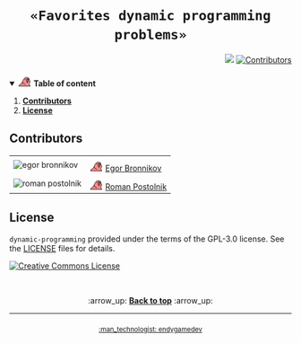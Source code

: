 <h1 align="center"><code>«Favorites dynamic programming problems»</code></h1>
<p align="right">
  <a href="https://github.com/endygamedev/dynamic-programming/actions/workflows/main.yml"><img src="https://github.com/endygamedev/dynamic-programming/actions/workflows/main.yml/badge.svg"></a>
  <a href="#contributors"><img alt="Contributors" src="https://img.shields.io/github/contributors/endygamedev/dynamic-programming?color=blue"></a>
</p>

<details open>
  <summary> <b> <img src="./assets/parrot.gif" alt="parrot" width="25"/> Table of content </b> </summary>
  <ol>
    <li><b><a href="#contributors">Contributors</a></b></li>
    <li><b><a href="#license">License</a></b></li>
  </ol>
</details>

<a id="contributors">
  <h2>Contributors</h2>
</a>

<table>
  <tr>
    <td><img alt="egor bronnikov" src="https://avatars.githubusercontent.com/u/52889537?v=4" width="40"></td>
    <td><img src="./assets/parrot.gif" alt="parrot" width="25"/> <a href="https://github.com/endygamedev">Egor Bronnikov</a></td>
  </tr>
  <tr>
    <td><img alt="roman postolnik" src="https://avatars.githubusercontent.com/u/60935386?v=4" width="40"</td>
    <td><img src="./assets/parrot.gif" alt="parrot" width="25"/> <a href="https://github.com/arti-shok">Roman Postolnik</a></td>
  </tr>
</table>


<a id="license">
  <h2>License</h2>
</a>

<code>dynamic-programming</code> provided under the terms of the GPL-3.0 license.
See the [LICENSE](./LICENSE) files for details.

<a rel="license" href="http://creativecommons.org/licenses/by-nc-sa/4.0/"><img alt="Creative Commons License" style="border-width:0" src="https://i.creativecommons.org/l/by-nc-sa/4.0/88x31.png" /></a>

<br>
<p align="center">
    :arrow_up: <a href="#"><b>Back to top</b></a> :arrow_up:
</p>

---

<p align="center">
  <sub><a href="https://endygamedev.github.io">:man_technologist: endygamedev</a></sub>
</p>
